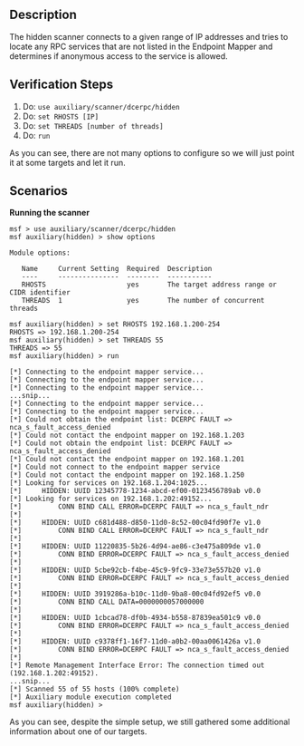 ## Description

The hidden scanner connects to a given range of IP addresses and tries to locate any RPC services that are not listed in the Endpoint Mapper and determines if anonymous access to the service is allowed.

## Verification Steps

1. Do: ```use auxiliary/scanner/dcerpc/hidden```
2. Do: ```set RHOSTS [IP]```
3. Do: ```set THREADS [number of threads]```
4. Do: ```run```

As you can see, there are not many options to configure so we will just point it at some targets and let it run.

## Scenarios

**Running the scanner**
```
msf > use auxiliary/scanner/dcerpc/hidden 
msf auxiliary(hidden) > show options

Module options:

   Name     Current Setting  Required  Description
   ----     ---------------  --------  -----------
   RHOSTS                    yes       The target address range or CIDR identifier
   THREADS  1                yes       The number of concurrent threads

msf auxiliary(hidden) > set RHOSTS 192.168.1.200-254
RHOSTS => 192.168.1.200-254
msf auxiliary(hidden) > set THREADS 55
THREADS => 55
msf auxiliary(hidden) > run

[*] Connecting to the endpoint mapper service...
[*] Connecting to the endpoint mapper service...
[*] Connecting to the endpoint mapper service...
...snip...
[*] Connecting to the endpoint mapper service...
[*] Connecting to the endpoint mapper service...
[*] Could not obtain the endpoint list: DCERPC FAULT => nca_s_fault_access_denied
[*] Could not contact the endpoint mapper on 192.168.1.203
[*] Could not obtain the endpoint list: DCERPC FAULT => nca_s_fault_access_denied
[*] Could not contact the endpoint mapper on 192.168.1.201
[*] Could not connect to the endpoint mapper service
[*] Could not contact the endpoint mapper on 192.168.1.250
[*] Looking for services on 192.168.1.204:1025...
[*] 	HIDDEN: UUID 12345778-1234-abcd-ef00-0123456789ab v0.0
[*] Looking for services on 192.168.1.202:49152...
[*] 		CONN BIND CALL ERROR=DCERPC FAULT => nca_s_fault_ndr 
[*] 
[*] 	HIDDEN: UUID c681d488-d850-11d0-8c52-00c04fd90f7e v1.0
[*] 		CONN BIND CALL ERROR=DCERPC FAULT => nca_s_fault_ndr 
[*] 
[*] 	HIDDEN: UUID 11220835-5b26-4d94-ae86-c3e475a809de v1.0
[*] 		CONN BIND ERROR=DCERPC FAULT => nca_s_fault_access_denied 
[*] 
[*] 	HIDDEN: UUID 5cbe92cb-f4be-45c9-9fc9-33e73e557b20 v1.0
[*] 		CONN BIND ERROR=DCERPC FAULT => nca_s_fault_access_denied 
[*] 
[*] 	HIDDEN: UUID 3919286a-b10c-11d0-9ba8-00c04fd92ef5 v0.0
[*] 		CONN BIND CALL DATA=0000000057000000 
[*] 
[*] 	HIDDEN: UUID 1cbcad78-df0b-4934-b558-87839ea501c9 v0.0
[*] 		CONN BIND ERROR=DCERPC FAULT => nca_s_fault_access_denied 
[*] 
[*] 	HIDDEN: UUID c9378ff1-16f7-11d0-a0b2-00aa0061426a v1.0
[*] 		CONN BIND ERROR=DCERPC FAULT => nca_s_fault_access_denied 
[*] 
[*] Remote Management Interface Error: The connection timed out (192.168.1.202:49152).
...snip...
[*] Scanned 55 of 55 hosts (100% complete)
[*] Auxiliary module execution completed
msf auxiliary(hidden) >
```

As you can see, despite the simple setup, we still gathered some additional information about one of our targets.